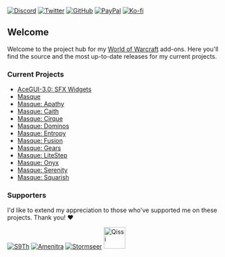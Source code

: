 [![Discord][SVG-Discord]][Discord]
[![Twitter][SVG-Twitter]][Twitter]
[![GitHub][SVG-GitHub]][GitHub]
[![PayPal][SVG-PayPal]][PayPal]
[![Ko-fi][SVG-Kofi]][Kofi]

## Welcome

Welcome to the project hub for my [World of Warcraft] add-ons. Here you'll find the source and the most up-to-date releases for my current projects.

### Current Projects

- [AceGUI-3.0: SFX Widgets](https://github.com/SFX-WoW/AceGUI-3.0_SFX-Widgets "SFX Widgets Project Page")
- [Masque](https://github.com/SFX-WoW/Masque "Masque Project Page")
- [Masque: Apathy](https://github.com/SFX-WoW/Masque_Apathy "Masque: Apathy Project Page")
- [Masque: Caith](https://github.com/SFX-WoW/Masque_Caith "Masque: Caith Project Page")
- [Masque: Cirque](https://github.com/SFX-WoW/Masque_Cirque "Masque: Cirque Project Page")
- [Masque: Dominos](https://github.com/SFX-WoW/Masque_Dominos "Masque: Dominos Project Page")
- [Masque: Entropy](https://github.com/SFX-WoW/Masque_Entropy "Masque: Entropy Project Page")
- [Masque: Fusion](https://github.com/SFX-WoW/Masque_Fusion "Masque: Fusion Project Page")
- [Masque: Gears](https://github.com/SFX-WoW/Masque_Gears "Masque: Gears Project Page")
- [Masque: LiteStep](https://github.com/SFX-WoW/Masque_LiteStep "Masque: LiteStep Project Page")
- [Masque: Onyx](https://github.com/SFX-WoW/Masque_Onyx "Masque: Onyx Project Page")
- [Masque: Serenity](https://github.com/SFX-WoW/Masque_Serenity "Masque: Serenity Project Page")
- [Masque: Squarish](https://github.com/SFX-WoW/Masque_Squarish "Masque: Squarish Project Page")

### Supporters

I'd like to extend my appreciation to those who've supported me on these projects. Thank you! :heart:

[![S9Th](https://github.com/S9Th.png?size=50)](https://github.com/s9th "S9Th")
[![Amenitra](https://github.com/AmenitradieDruidin.png?size=50)](https://github.com/AmenitradieDruidin "Amenitra")
[![Stormseer](https://github.com/Stormseer.png?size=50)](https://github.com/Stormseer "Stormseer")
<a href="https://github.com/Qissir"><img src="https://github.com/identicons/qissi.png" height="50" width="50" title="Qissi"></a>

[//]: # (Links)

[Discord]: https://discord.gg/DDVqkd6 (Join the Discord)
[Twitter]: https://twitter.com/stormfxi (Follow on Twitter)
[GitHub]: https://github.com/sponsors/StormFX (Sponsor on GitHub)
[PayPal]: https://www.paypal.com/donate/?hosted_button_id=EELAK9TC4W4KQ (Donate via PayPal)
[Kofi]: https://ko-fi.com/StormFX (Donate via Ko-fi)

[World of Warcraft]: https://worldofwarcraft.com (Visit World of Warcraft)

[//]: # (Images)

[SVG-Discord]: https://img.shields.io/badge/Discord-7289da?logo=discord&logoColor=fff&style=flat-square
[SVG-Twitter]: https://img.shields.io/badge/Twitter-1DA1F2?logo=twitter&logoColor=fff&style=flat-square
[SVG-GitHub]: https://img.shields.io/badge/Sponsor-555?logo=github&logoColor=fff&style=flat-square
[SVG-PayPal]: https://img.shields.io/endpoint?url=https://www.stormfx.com/img/svg/paypal.json
[SVG-Kofi]: https://img.shields.io/endpoint?url=https://www.stormfx.com/img/svg/kofi.json
